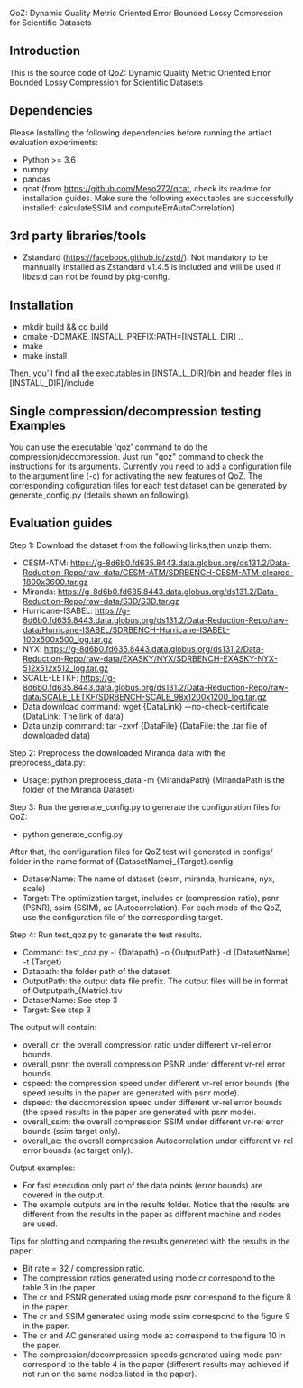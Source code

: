 QoZ: Dynamic Quality Metric Oriented Error Bounded Lossy Compression for Scientific Datasets

## Introduction

This is the source code of QoZ: Dynamic Quality Metric Oriented Error Bounded Lossy Compression for Scientific Datasets

## Dependencies

Please Installing the following dependencies before running the artiact evaluation experiments:

* Python >= 3.6
* numpy 
* pandas 
* qcat (from https://github.com/Meso272/qcat, check its readme for installation guides. Make sure the following executables are successfully installed: calculateSSIM and computeErrAutoCorrelation)

## 3rd party libraries/tools

* Zstandard (https://facebook.github.io/zstd/). Not mandatory to be mannually installed as Zstandard v1.4.5 is included and will be used if libzstd can not be found by
  pkg-config.

## Installation

* mkdir build && cd build
* cmake -DCMAKE_INSTALL_PREFIX:PATH=[INSTALL_DIR] ..
* make
* make install

Then, you'll find all the executables in [INSTALL_DIR]/bin and header files in [INSTALL_DIR]/include

## Single compression/decompression testing Examples

You can use the executable 'qoz' command to do the compression/decompression. Just run "qoz" command to check the instructions for its arguments.
Currently you need to add a configuration file to the argument line (-c) for activating the new features of QoZ. 
The corresponding cofiguration files for each test dataset can be generated by generate_config.py (details shown on following).

## Evaluation guides

Step 1: Download the dataset from the following links,then unzip them:

* CESM-ATM: https://g-8d6b0.fd635.8443.data.globus.org/ds131.2/Data-Reduction-Repo/raw-data/CESM-ATM/SDRBENCH-CESM-ATM-cleared-1800x3600.tar.gz 
* Miranda: https://g-8d6b0.fd635.8443.data.globus.org/ds131.2/Data-Reduction-Repo/raw-data/S3D/S3D.tar.gz
* Hurricane-ISABEL: https://g-8d6b0.fd635.8443.data.globus.org/ds131.2/Data-Reduction-Repo/raw-data/Hurricane-ISABEL/SDRBENCH-Hurricane-ISABEL-100x500x500_log.tar.gz
* NYX: https://g-8d6b0.fd635.8443.data.globus.org/ds131.2/Data-Reduction-Repo/raw-data/EXASKY/NYX/SDRBENCH-EXASKY-NYX-512x512x512_log.tar.gz
* SCALE-LETKF: https://g-8d6b0.fd635.8443.data.globus.org/ds131.2/Data-Reduction-Repo/raw-data/SCALE_LETKF/SDRBENCH-SCALE_98x1200x1200_log.tar.gz
* Data download command: wget {DataLink} --no-check-certificate (DataLink: The link of data)
* Data unzip command: tar -zxvf {DataFile} (DataFile: the .tar file of downloaded data)

Step 2: Preprocess the downloaded Miranda data with the preprocess_data.py:

* Usage: python preprocess_data -m {MirandaPath} (MirandaPath is the folder of the Miranda Dataset)

Step 3: Run the generate_config.py to generate the configuration files for QoZ:

* python generate_config.py

After that, the configuration files for QoZ test will generated in configs/ folder in the name format of {DatasetName}\_{Target}.config. 

* DatasetName: The name of dataset (cesm, miranda, hurricane, nyx, scale)
* Target: The optimization target, includes cr (compression ratio), psnr (PSNR), ssim (SSIM), ac (Autocorrelation). For each mode of the QoZ, use the configuration file of the corresponding target.

Step 4: Run test_qoz.py to generate the test results.

* Command: test_qoz.py -i {Datapath} -o {OutputPath} -d {DatasetName} -t {Target}
* Datapath: the folder path of the dataset
* OutputPath: the output data file prefix. The output files will be in format of Outputpath_{Metric}.tsv
* DatasetName: See step 3
* Target: See step 3

The output will contain:
* overall_cr: the overall compression ratio under different vr-rel error bounds.
* overall_psnr: the overall compression PSNR under different vr-rel error bounds.
* cspeed: the compression speed under different vr-rel error bounds (the speed results in the paper are generated with psnr mode).
* dspeed: the decompression speed under different vr-rel error bounds (the speed results in the paper are generated with psnr mode).
* overall_ssim: the overall compression SSIM under different vr-rel error bounds (ssim target only).
* overall_ac: the overall compression Autocorrelation under different vr-rel error bounds (ac target only).

Output examples:

* For fast execution only part of the data points (error bounds) are covered in the output.
* The example outputs are in the results folder. Notice that the results are different from the results in the paper as different machine and nodes are used.

Tips for plotting and comparing the results genereted with the results in the paper:

* Bit rate = 32 / compression ratio.
* The compression ratios generated using mode cr correspond to the table 3 in the paper.
* The cr and PSNR generated using mode psnr correspond to the figure 8 in the paper.
* The cr and SSIM generated using mode ssim correspond to the figure 9 in the paper.
* The cr and AC generated using mode ac correspond to the figure 10 in the paper.
* The compression/decompression speeds generated using mode psnr correspond to the table 4 in the paper (different results may achieved if not run on the same nodes listed in the paper).


